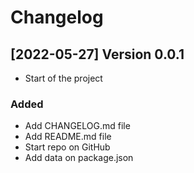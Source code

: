 # Changelog

## [2022-05-27] Version 0.0.1

-   Start of the project

### Added

-   Add CHANGELOG.md file
-   Add README.md file
-   Start repo on GitHub
-   Add data on package.json
